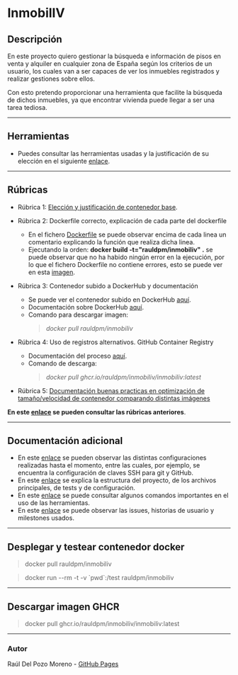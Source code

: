 # InmobilIV

## Descripción

En este proyecto quiero gestionar la búsqueda e información de pisos en venta y alquiler en cualquier zona de España según los criterios de un usuario, los cuales van a ser capaces de ver los inmuebles registrados y realizar gestiones sobre ellos.

Con esto pretendo proporcionar una herramienta que facilite la búsqueda de dichos inmuebles, ya que encontrar vivienda puede llegar a ser una tarea tediosa.

---
## Herramientas

- Puedes consultar las herramientas usadas y la justificación de su elección en el siguiente [enlace](docs/tools.md).

---
## Rúbricas

- Rúbrica 1: [Elección y justificación de contenedor base](docs/contenedorBase.md#id1).
  
- Rúbrica 2: Dockerfile correcto, explicación de cada parte del dockerfile
  - En el fichero [Dockerfile](Dockerfile) se puede observar encima de cada linea un comentario explicando la función que realiza dicha linea.
  - Ejecutando la orden: **docker build -t="rauldpm/inmobiliv" .** se puede observar que no ha habido ningún error en la ejecución, por lo que el fichero Dockerfile no contiene errores, esto se puede ver en esta [imagen](docs/img/DockerHub/docker_build.png).

- Rúbrica 3: Contenedor subido a DockerHub y documentación
  - Se puede ver el contenedor subido en DockerHub [aquí](https://hub.docker.com/r/rauldpm/inmobiliv).
  - Documentación sobre DockerHub [aquí](docs/dockerhub.md).
  - Comando para descargar imagen: 
    > *docker pull rauldpm/inmobiliv*
  
- Rúbrica 4: Uso de registros alternativos. GitHub Container Registry
  - Documentación del proceso [aquí](docs/github_registry.md).
  - Comando de descarga: 
    > *docker pull ghcr.io/rauldpm/inmobiliv/inmobiliv:latest*
  
- Rúbrica 5: [Documentación buenas practicas en optimización de tamaño/velocidad de contenedor comparando distintas imágenes](docs/contenedorBase.md#id2)


**En este [enlace](docs/rubricas.md) se pueden consultar las rúbricas anteriores**. 

---
## Documentación adicional

- En este [enlace](docs/config.md) se pueden observar las distintas configuraciones realizadas hasta el momento, entre las cuales, por ejemplo, se encuentra la configuración de claves SSH para git y GitHub.
- En este [enlace](docs/codigo.md) se explica la estructura del proyecto, de los archivos principales, de tests y de configuración.
- En este [enlace](docs/uso.md) se puede consultar algunos comandos importantes en el uso de las herramientas.
- En este [enlace](docs/issues.md) se puede observar las issues, historias de usuario y milestones usados.

---
## Desplegar y testear contenedor docker

> docker pull rauldpm/inmobiliv

> docker run --rm -t -v \`pwd\`:/test rauldpm/inmobiliv

---
## Descargar imagen GHCR

> docker pull ghcr.io/rauldpm/inmobiliv/inmobiliv:latest

---
### Autor

Raúl Del Pozo Moreno - [GitHub Pages](https://rauldpm.github.io/InmobilIV/)